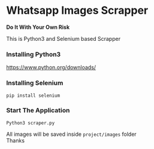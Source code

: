 <h1>Whatsapp Images Scrapper</h1>
<strong>Do It With Your Own Risk</strong>

This is Python3 and Selenium based Scrapper
<br>
<h3>Installing Python3</h3>
<a href="https://www.python.org/downloads/">https://www.python.org/downloads/</a><br>
<h3>Installing Selenium</h3>

```
pip install selenium
```

<h3>Start The Application</h3>

```
Python3 scraper.py
```

All images will be saved inside `project/images` folder
<br>
Thanks
